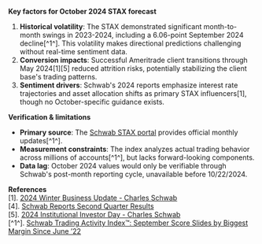 **Key factors for October 2024 STAX forecast**  
1. **Historical volatility**: The STAX demonstrated significant month-to-month swings in 2023-2024, including a 6.06-point September 2024 decline[^1^]. This volatility makes directional predictions challenging without real-time sentiment data.  
2. **Conversion impacts**: Successful Ameritrade client transitions through May 2024[1][5] reduced attrition risks, potentially stabilizing the client base's trading patterns.  
3. **Sentiment drivers**: Schwab's 2024 reports emphasize interest rate trajectories and asset allocation shifts as primary STAX influencers[1], though no October-specific guidance exists.  

**Verification & limitations**  
- **Primary source**: The [Schwab STAX portal](https://www.schwab.com/investment-research/stax/view-schwab-trading-activity-index) provides official monthly updates[^1^].  
- **Measurement constraints**: The index analyzes actual trading behavior across millions of accounts[^1^], but lacks forward-looking components.  
- **Data lag**: October 2024 values would only be verifiable through Schwab's post-month reporting cycle, unavailable before 10/22/2024.  

**References**  
[1]. [2024 Winter Business Update - Charles Schwab](https://content.schwab.com/web/retail/public/about-schwab/schwab_winter_business_update_011724.pdf)  
[4]. [Schwab Reports Second Quarter Results](https://pressroom.aboutschwab.com/press-release/2024/Schwab-Reports-Second-Quarter-Results/default.aspx)  
[5]. [2024 Institutional Investor Day - Charles Schwab](https://content.schwab.com/web/retail/public/about-schwab/2024_Institutional_Investor_Day.pdf)  
[^1^]. [Schwab Trading Activity Index™: September Score Slides by Biggest Margin Since June ’22](https://www.businesswire.com/news/home/20241007024576/en/)